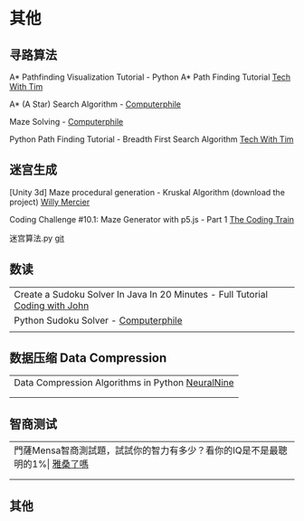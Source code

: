 # 其他

## 寻路算法

A\* Pathfinding Visualization Tutorial - Python A\* Path Finding Tutorial [Tech With Tim](https://www.youtube.com/watch?v=JtiK0DOeI4A)

A\* (A Star) Search Algorithm - [Computerphile](https://www.youtube.com/watch?v=ySN5Wnu88nE)

Maze Solving - [Computerphile](https://www.youtube.com/watch?v=rop0W4QDOUI)

Python Path Finding Tutorial - Breadth First Search Algorithm [Tech With Tim](https://www.youtube.com/watch?v=hettiSrJjM4)

## 迷宫生成

\[Unity 3d] Maze procedural generation - Kruskal Algorithm (download the project) [Willy Mercier](https://www.youtube.com/watch?v=acDJR9zC64g)

Coding Challenge #10.1: Maze Generator with p5.js - Part 1 [The Coding Train](https://www.youtube.com/watch?v=HyK\_Q5rrcr4)

迷宫算法.py [git](https://github.com/YancyYu1996/self\_study/blob/27c32701c953dec655bfcc6b9a3aeb45a7336a31/%E8%BF%B7%E5%AE%AB%E7%AE%97%E6%B3%95/%E8%BF%B7%E5%AE%AB%E7%AE%97%E6%B3%95.py)

## 数读

|                                                                                                                              |
| ---------------------------------------------------------------------------------------------------------------------------- |
| Create a Sudoku Solver In Java In 20 Minutes - Full Tutorial [Coding with John](https://www.youtube.com/watch?v=mcXc8Mva2bA) |
| Python Sudoku Solver - [Computerphile](https://www.youtube.com/watch?v=G\_UYXzGuqvM)                                         |
|                                                                                                                              |

## 数据压缩 Data Compression

|                                                                                                  |
| ------------------------------------------------------------------------------------------------ |
| Data Compression Algorithms in Python [NeuralNine](https://www.youtube.com/watch?v=pRhtjx0dw\_k) |
|                                                                                                  |
|                                                                                                  |

## 智商测试

|                                                                                             |
| ------------------------------------------------------------------------------------------- |
| 門薩Mensa智商測試題，試試你的智力有多少？看你的IQ是不是最聰明的1%\| [雅桑了嗎](https://www.youtube.com/watch?v=H91LUJ-Cx2c) |
|                                                                                             |
|                                                                                             |

## 其他

